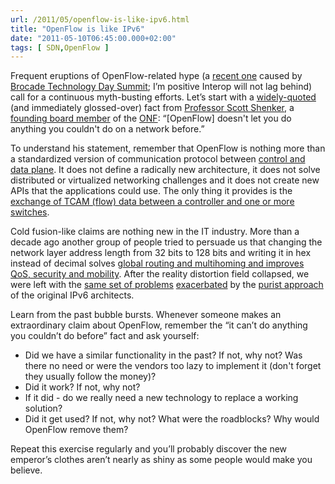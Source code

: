 ```yaml
---
url: /2011/05/openflow-is-like-ipv6.html
title: "OpenFlow is like IPv6"
date: "2011-05-10T06:45:00.000+02:00"
tags: [ SDN,OpenFlow ]
---
```

Frequent eruptions of OpenFlow-related hype (a [recent one](http://community.brocade.com/community/brocadeblogs/wingspan/blog/2011/05/03/being-open-about-virtualization-and-cloud-interoperability) caused by [Brocade Technology Day Summit](http://newsroom.brocade.com/easyir/customrel.do?easyirid=74A6E71C169DEDA9&version=live&prid=750964&releasejsp=custom_184); I’m positive Interop will not lag behind) call for a continuous myth-busting efforts. Let’s start with a [widely-quoted](http://bit.ly/iQW55Y) (and immediately glossed-over) fact from [Professor Scott Shenker](http://www.eecs.berkeley.edu/Faculty/Homepages/shenker.html), a [founding board member](http://www.networkworld.com/news/2011/041411-open-flow.html) of the [ONF](http://www.opennetworkingfoundation.org/): “\[OpenFlow\] doesn't let you do anything you couldn't do on a network before.”

To understand his statement, remember that OpenFlow is nothing more than a standardized version of communication protocol between [control and data plane](/2013/08/management-control-and-data-planes-in.html). It does not define a radically new architecture, it does not solve distributed or virtualized networking challenges and it does not create new APIs that the applications could use. The only thing it provides is the [exchange of TCAM (flow) data between a controller and one or more switches](https://blog.ipspace.net/2011/04/what-is-openflow.html).

Cold fusion-like claims are nothing new in the IT industry. More than a decade ago another group of people tried to persuade us that changing the network layer address length from 32 bits to 128 bits and writing it in hex instead of decimal solves [global routing and multihoming and improves QoS, security and mobility](https://blog.ipspace.net/2010/02/ipv6-myths.html). After the reality distortion field collapsed, we were left with the [same set of problems](https://blog.ipspace.net/2009/05/lack-of-ipv6-multihoming-elephant-in.html) [exacerbated](https://blog.ipspace.net/2011/02/ipv6-provider-independent-addresses.html) by the [purist approach](https://blog.ipspace.net/2010/12/small-site-multihoming-in-ipv6-mission.html) of the original IPv6 architects.

Learn from the past bubble bursts. Whenever someone makes an extraordinary claim about OpenFlow, remember the “it can’t do anything you couldn’t do before” fact and ask yourself:

-   Did we have a similar functionality in the past? If not, why not? Was there no need or were the vendors too lazy to implement it (don't forget they usually follow the money)?
-   Did it work? If not, why not?
-   If it did - do we really need a new technology to replace a working solution?
-   Did it get used? If not, why not? What were the roadblocks? Why would OpenFlow remove them?

Repeat this exercise regularly and you’ll probably discover the new emperor’s clothes aren’t nearly as shiny as some people would make you believe.
